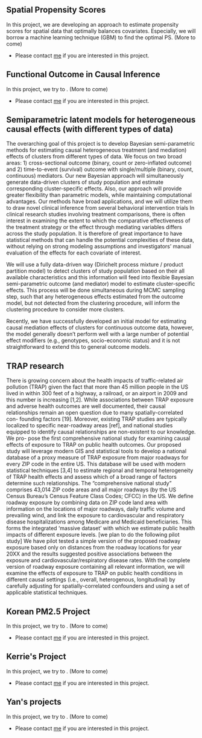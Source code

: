 ## Spatial Propensity Scores

In this project, we are developing an approach to estimate propensity scores for spatial data that optimally balances covariates. Especially, we will borrow a machine learning technique (GBM) to find the optimal PS. (More to come)
* Please contact <a href="mailto:chanmink@bu.edu">me</a> if you are interested in this project.

## Functional Outcome in Causal Inference

In this project, we try to . (More to come)
* Please contact <a href="mailto:chanmink@bu.edu">me</a> if you are interested in this project.

## Semiparametric latent models for heterogeneous causal effects (with different types of data)

The overarching goal of this project is to develop Bayesian semi-parametric methods for estimating causal heterogeneous treatment (and mediation) effects of clusters from different types of data. We focus on two broad areas: 1) cross-sectional outcome (binary, count or zero-inflated outcome) and 2) time-to-event (survival) outcome with single/multiple (binary, count, continuous) mediators. Our new Bayesian approach will simultaneously generate data-driven clusters of study population and estimate corresponding cluster-specific effects. Also, our approach will provide greater flexibility than parametric models, while maintaining computational advantages. Our methods have broad applications, and we will utilize them to draw novel clinical inference from several behavioral intervention trials
In clinical research studies involving treatment comparisons, there is often interest in examining the extent to which the comparative effectiveness of the treatment strategy or the effect through mediating variables differs across the study population. It is therefore of great importance to have statistical methods that can handle the potential complexities of these data, without relying on strong modeling assumptions and investigators’ manual evaluation of the effects for each covariate of interest.

We will use a fully data-driven way (Dirichelt process mixture / product partition model) to detect clusters of study population based on their all available characteristics and this information will feed into flexible Bayesian semi-parametric outcome (and mediator) model to estimate cluster-specific effects. This process will be done simultaneous during MCMC sampling step, such that any heterogeneous effects estimated from the outcome model, but not detected from the clustering procedure, will inform the clustering procedure to consider more clusters.

Recently, we have successfully developed an initial model for estimating causal mediation effects of clusters for continuous outcome data, however, the model generally doesn’t perform well with a large number of potential effect modifiers (e.g., genotypes, socio-economic status) and it is not straightforward to extend this to general outcome models. 


## TRAP research

There is growing concern about the health impacts of traffic-related air pollution (TRAP) given the fact that more than 45 million people in the US lived in within 300 feet of a highway, a railroad, or an airport in 2009 and this number is increasing [1,2]. While associations between TRAP exposure and adverse health outcomes are well documented, their causal relationships remain an open question due to many spatially-correlated con- founding factors [19]. Moreover, existing TRAP studies are typically localized to specific near-roadway areas [ref], and national studies equipped to identify causal relationships are non-existent to our knowledge. We pro- pose the first comprehensive national study for examining causal effects of exposure to TRAP on public health outcomes. Our proposed study will leverage modern GIS and statistical tools to develop a national database of a proxy measure of TRAP exposure from major roadways for every ZIP code in the entire US. This database will be used with modern statistical techniques [3,4] to estimate regional and temporal heterogeneity of TRAP health effects and assess which of a broad range of factors determine such relationships.
The “comprehensive national study” comprises 43,014 ZIP code areas and all major roadways (by the US Census Bureau’s Census Feature Class Codes; CFCC) in the US. We define roadway exposure by combining data on ZIP code land area with information on the locations of major roadways, daily traffic volume and prevailing wind, and link the exposure to cardiovascular and respiratory disease hospitalizations among Medicare and Medicaid beneficiaries. This forms the integrated ‘massive dataset’ with which we estimate public health impacts of different exposure levels. [we plan to do the following pilot study] We have pilot tested a simple version of the proposed roadway exposure based only on distances from the roadway locations for year 20XX and the results suggested positive associations between the exposure and cardiovascular/respiratory disease rates. With the complete version of roadway exposure containing all relevant information, we will examine the effects of exposure to TRAP on public health conditions in different causal settings (i.e., overall, heterogenous, longitudinal) by carefully adjusting for spatially-correlated confounders and using a set of applicable statistical techniques.

## Korean PM2.5 Project

In this project, we try to . (More to come)
* Please contact <a href="mailto:chanmink@bu.edu">me</a> if you are interested in this project.

## Kerrie's Project

In this project, we try to . (More to come)
* Please contact <a href="mailto:chanmink@bu.edu">me</a> if you are interested in this project.

## Yan's projects

In this project, we try to . (More to come)
* Please contact <a href="mailto:chanmink@bu.edu">me</a> if you are interested in this project.




